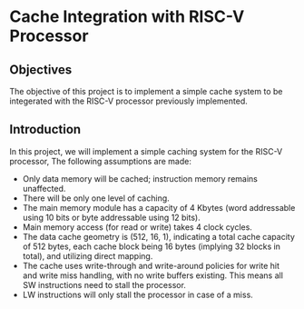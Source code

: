 # Cache Integration with RISC-V Processor

## Objectives

The objective of this project is to implement a simple cache system to be integerated  with the RISC-V processor previously implemented.

## Introduction

In this project, we will implement a simple caching system for the RISC-V processor, The following assumptions are made:

- Only data memory will be cached; instruction memory remains unaffected.
- There will be only one level of caching.
- The main memory module has a capacity of 4 Kbytes (word addressable using 10 bits or byte addressable using 12 bits).
- Main memory access (for read or write) takes 4 clock cycles.
- The data cache geometry is (512, 16, 1), indicating a total cache capacity of 512 bytes, each cache block being 16 bytes (implying 32 blocks in total), and utilizing direct mapping.
- The cache uses write-through and write-around policies for write hit and write miss handling, with no write buffers existing. This means all SW instructions need to stall the processor.
- LW instructions will only stall the processor in case of a miss.
